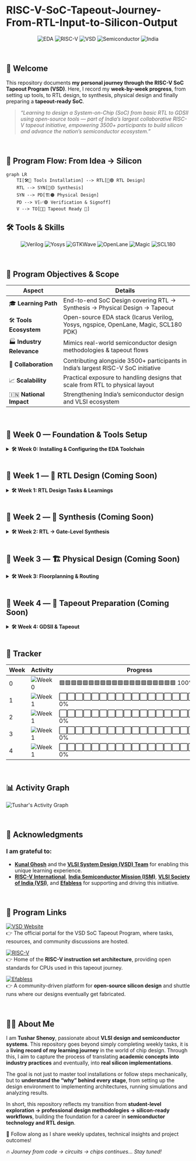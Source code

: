 # RISC-V-SoC-Tapeout-Journey-From-RTL-Input-to-Silicon-Output

<div align="center">

![EDA](https://img.shields.io/badge/OpenSource-EDA%20Tools-purple?style=for-the-badge\&logo=opensourceinitiative)
![RISC-V](https://img.shields.io/badge/RISC--V-OpenSource-blue?style=for-the-badge\&logo=riscv)
![VSD](https://img.shields.io/badge/VSD-Tapeout%20Program-orange?style=for-the-badge\&logo=verilog)
![Semiconductor](https://img.shields.io/badge/India-Semiconductor%20Ecosystem-green?style=for-the-badge)
![India](https://img.shields.io/badge/Made%20in-India-green?style=for-the-badge\&logo=india)

</div>

<br>

## 👋 Welcome

This repository documents **my personal journey through the RISC-V SoC Tapeout Program (VSD)**.
Here, I record my **week-by-week progress**, from setting up tools, to RTL design, to synthesis, physical design and finally preparing a **tapeout-ready SoC**.

> *“Learning to design a System-on-Chip (SoC) from basic RTL to GDSII using open-source tools — part of India’s largest collaborative RISC-V tapeout initiative, empowering 3500+ participants to build silicon and advance the nation’s semiconductor ecosystem.”*

<br>

## 🎯 Program Flow: From Idea → Silicon
```mermaid
graph LR
    TI[🛠️🔵 Tools Installation] --> RTL[📝🟢 RTL Design]
    RTL --> SYN[🔄🟡 Synthesis]
    SYN --> PD[🏗️🟠 Physical Design]
    PD --> V[✅🟣 Verification & Signoff]
    V --> TO[🎯🔴 Tapeout Ready 🚀]
```

## 🛠️ Tools & Skills

<div align="center">

![Verilog](https://img.shields.io/badge/Verilog-RTL-blue?logo=verilog\&style=for-the-badge)
![Yosys](https://img.shields.io/badge/Yosys-Synthesis-red?logo=gnu\&style=for-the-badge)
![GTKWave](https://img.shields.io/badge/GTKWave-Simulation-green?logo=waveform\&style=for-the-badge)
![OpenLane](https://img.shields.io/badge/OpenLane-PnR-purple?logo=open-access\&style=for-the-badge)
![Magic](https://img.shields.io/badge/Magic-Layout-orange?logo=magic\&style=for-the-badge)
![SCL180](https://img.shields.io/badge/SCL180-PDK-lightgrey?logo=chip\&style=for-the-badge)

</div>

<br>

## 🌟 Program Objectives & Scope

| Aspect                    | Details                                                                             |
| ------------------------- | ----------------------------------------------------------------------------------- |
| 🎓 **Learning Path**      | End-to-end SoC Design covering RTL → Synthesis → Physical Design → Tapeout          |
| 🛠️ **Tools Ecosystem**   | Open-source EDA stack (Icarus Verilog, Yosys, ngspice, OpenLane, Magic, SCL180 PDK) |
| 🏭 **Industry Relevance** | Mimics real-world semiconductor design methodologies & tapeout flows                |
| 🤝 **Collaboration**      | Contributing alongside 3500+ participants in India’s largest RISC-V SoC initiative  |
| 📈 **Scalability**        | Practical exposure to handling designs that scale from RTL to physical layout       |
| 🇮🇳 **National Impact**  | Strengthening India’s semiconductor design and VLSI ecosystem                       |


<br>

## 📅 **Week 0 — Foundation & Tools Setup**

<details>
<summary><b>🛠️ Week 0: Installing & Configuring the EDA Toolchain</b></summary>
<br>
  
Week 0 was all about **preparing the sandbox**: installing, verifying and configuring the open-source EDA environment that powers the RTL-to-GDSII flow.

* Installed and verified **Icarus Verilog**, **Yosys**, **GTKWave**, **ngspice**, **Magic**.
* Explored **environment setup** for RTL simulation and synthesis.
* Prepared my system for the upcoming **RTL → GDSII flow**.

### 🔗 **Access Week 0 Details**
- [Week 0 Folder](./week0/)

<br>

### 🔧 **Tasks Completed**

| Task  | Description                           | Tools Installed            | Status      |
| ----- | ------------------------------------- | -------------------------- | ----------- |
| **0** | Tool Installation & Environment Setup | Full Open-Source EDA Stack | ✅ Completed |

<br>

### 🛠️ **Installed Tools Overview**

| Tool               | Purpose                             | Status     |
| ------------------ | ----------------------------------- | ---------- |
| **Yosys**          | RTL synthesis & logic optimization  | ✅ Verified |
| **Icarus Verilog** | Functional simulation & compilation | ✅ Verified |
| **GTKWave**        | Waveform inspection & debugging     | ✅ Verified |
| **Ngspice**        | Analog & mixed-signal simulation    | ✅ Verified |
| **Magic VLSI**     | Layout design & DRC/LVS checks      | ✅ Verified |

<br>

**Key Learnings:**

✅ Got hands-on with open-source EDA tools.

✅ Understood how toolchains interact in the SoC design journey.

✅ Built a stable foundation for advanced tasks.


</details>


<br>

## 📅 **Week 1 — 🚀 RTL Design (Coming Soon)**

<details>
<summary><b>🛠️ Week 1: RTL Design Tasks & Learnings</b></summary>

> ⚠️ Content coming soon! You can link to a folder or Gist for detailed notes.

### 🔗 **Access Week 1 Details**
- [Week 1 Folder](./week1/)


</details>

<br>

## 📅 **Week 2 — 🔄 Synthesis (Coming Soon)**

<details>
<summary><b>🛠️ Week 2: RTL → Gate-Level Synthesis</b></summary>

> ⚠️ Content coming soon! Link to folder or Gist for detailed tasks.

- [Week 2 Folder](./week2/)

</details>

<br>

## 📅 **Week 3 — 🏗️ Physical Design (Coming Soon)**

<details>
<summary><b>🛠️ Week 3: Floorplanning & Routing</b></summary>

- [Week 3 Folder](./week3/)

</details>

<br>

## 📅 **Week 4 — 🎯 Tapeout Preparation (Coming Soon)**

<details>
<summary><b>🛠️ Week 4: GDSII & Tapeout</b></summary>

- [Week 4 Folder](./week4/)

</details>

<br>

## 📌 Tracker

| Week | Activity        | Progress                                      |
| ---- | --------------- | --------------------------------------------- |
| 0    | ![Week 0](https://img.shields.io/badge/Week%200-Tools%20Setup-success?style=flat-square)  | 🟩🟩🟩🟩🟩🟩🟩🟩🟩🟩🟩🟩🟩🟩🟩🟩🟩🟩🟩🟩 100% |
| 1    | ![Week 1](https://img.shields.io/badge/Week%201-Upcoming-lightgrey?style=flat-square)     | ⬜⬜⬜⬜⬜⬜⬜⬜⬜⬜⬜⬜⬜⬜⬜⬜⬜⬜⬜⬜ 0%                       |
| 2    |![Week 1](https://img.shields.io/badge/Week%202-Upcoming-lightgrey?style=flat-square)   | ⬜⬜⬜⬜⬜⬜⬜⬜⬜⬜⬜⬜⬜⬜⬜⬜⬜⬜⬜⬜ 0%                       |
| 3    | ![Week 1](https://img.shields.io/badge/Week%203-Upcoming-lightgrey?style=flat-square) | ⬜⬜⬜⬜⬜⬜⬜⬜⬜⬜⬜⬜⬜⬜⬜⬜⬜⬜⬜⬜ 0%                       |
| 4    | ![Week 1](https://img.shields.io/badge/Week%204-Upcoming-lightgrey?style=flat-square)   | ⬜⬜⬜⬜⬜⬜⬜⬜⬜⬜⬜⬜⬜⬜⬜⬜⬜⬜⬜⬜ 0%                       |

<br>

## 📊 Activity Graph

![Tushar's Activity Graph](https://github-readme-activity-graph.vercel.app/graph?username=tusharshenoy&theme=github-compact&hide_border=true)

<br>

## 🙏 **Acknowledgments**

### I am grateful to:

* [**Kunal Ghosh**](https://github.com/kunalg123) and the [**VLSI System Design (VSD) Team**](https://vsdiat.vlsisystemdesign.com/) for enabling this unique learning experience.
* [**RISC-V International**](https://riscv.org/), [**India Semiconductor Mission (ISM)**](https://ism.gov.in/), [**VLSI Society of India (VSI)**]([https://vsi.org.in/](https://www.linkedin.com/company/vlsi-society-of-india-vsi/posts/?feedView=all)), and [**Efabless**](Efabless) for supporting and driving this initiative.

<br>

## 🔗 Program Links

[![VSD Website](https://img.shields.io/badge/VSD-Official%20Website-blue?style=flat-square)](https://vsdiat.vlsisystemdesign.com/)  
👉 The official portal for the VSD SoC Tapeout Program, where tasks, resources, and community discussions are hosted.  

[![RISC-V](https://img.shields.io/badge/RISC--V-International-green?style=flat-square)](https://riscv.org/)  
👉 Home of the **RISC-V instruction set architecture**, providing open standards for CPUs used in this tapeout journey.  

[![Efabless](https://img.shields.io/badge/Efabless-Platform-orange?style=flat-square)](https://efabless.com/)  
👉 A community-driven platform for **open-source silicon design** and shuttle runs where our designs eventually get fabricated.  

<br>

## 👨‍💻 About Me

I am **Tushar Shenoy**, passionate about **VLSI design and semiconductor systems**.
This repository goes beyond simply completing weekly tasks, it is a **living record of my learning journey** in the world of chip design. Through this, I aim to capture the process of translating **academic concepts into industry practices** and eventually, into **real silicon implementations**.

The goal is not just to master tool installations or follow steps mechanically, but to **understand the “why” behind every stage**, from setting up the design environment to implementing architectures, running simulations and analyzing results.

In short, this repository reflects my transition from **student-level exploration → professional design methodologies → silicon-ready workflows**, building the foundation for a career in **semiconductor technology and RTL design**.

📌 Follow along as I share weekly updates, technical insights and project outcomes!

🔥 *Journey from code → circuits → chips continues… Stay tuned!*
